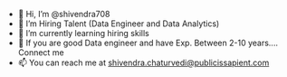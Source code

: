 - 👋 Hi, I’m @shivendra708
- 👀 I’m Hiring Talent (Data Engineer and Data Analytics)
- 🌱 I’m currently learning hiring skills
- 💞️ If you are good Data engineer and have Exp. Between 2-10 years.... Connect me 
- 📫 You can reach me at shivendra.chaturvedi@publicissapient.com

<!---
shivendra708/shivendra708 is a ✨ special ✨ repository because its `README.md` (this file) appears on your GitHub profile.
You can click the Preview link to take a look at your changes.
--->
